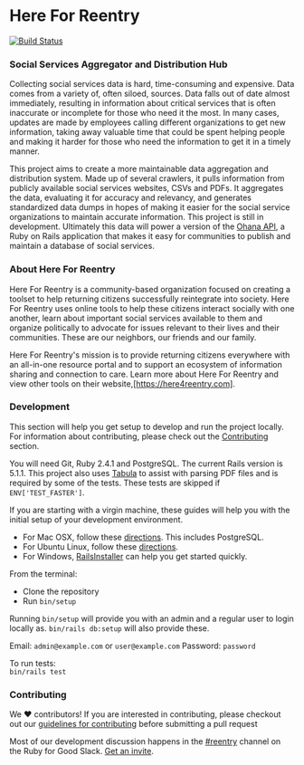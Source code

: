# Here For Reentry

[![Build Status](https://travis-ci.org/rubyforgood/reentry.svg?branch=master)](https://travis-ci.org/rubyforgood/reentry)

### Social Services Aggregator and Distribution Hub

Collecting social services data is hard, time-consuming and expensive. Data comes from a variety of, often siloed, sources. Data falls out of date almost immediately, resulting in information about critical services that is often inaccurate or incomplete for those who need it the most. In many cases, updates are made by employees calling different organizations to get new information, taking away valuable time that could be spent helping people and making it harder for those who need the information to get it in a timely manner.

This project aims to create a more maintainable data aggregation and distribution system. Made up of several crawlers, it pulls information from publicly available social services websites, CSVs and PDFs. It aggregates the data, evaluating it for accuracy and relevancy, and generates standardized data dumps in hopes of making it easier for the social service organizations to maintain accurate information. This project is still in development. Ultimately this data will power a version of the [Ohana API](https://github.com/codeforamerica/ohana-api), a Ruby on Rails application that makes it easy for communities to publish and maintain a database of social services.

### About Here For Reentry
Here For Reentry is a community-based organization focused on creating a toolset to help returning citizens successfully reintegrate into society. Here For Reentry uses online tools to help these citizens interact socially with one another, learn about important social services available to them and organize politically to advocate for issues relevant to their lives and their communities. These are our neighbors, our friends and our family.

Here For Reentry's mission is to provide returning citizens everywhere with an all-in-one resource portal and to support an ecosystem of information sharing and connection to care. Learn more about Here For Reentry and view other tools on their website,[https://here4reentry.com].


### Development

This section will help you get setup to develop and run the project locally.  For information about contributing, please check out the [Contributing](#contributing) section.

You will need Git, Ruby 2.4.1 and PostgreSQL. The current Rails version is 5.1.1. This project also uses [Tabula](https://github.com/tabulapdf/tabula) to assist with parsing PDF files and is required by some of the tests. These tests are skipped if `ENV['TEST_FASTER']`.

If you are starting with a virgin machine, these guides will help you with the initial setup of your development environment.

* For Mac OSX, follow these [directions](https://gorails.com/setup/osx/10.12-sierra). This includes PostgreSQL.
* For Ubuntu Linux, follow these [directions](https://gorails.com/setup/ubuntu/17.04).
* For Windows, [RailsInstaller](http://railsinstaller.org/en) can help you get started quickly.

From the terminal:  
* Clone the repository  
* Run `bin/setup`

Running `bin/setup` will provide you with an admin and a regular user to login locally as. `bin/rails db:setup` will also provide these.

Email: `admin@example.com` or `user@example.com`
Password: `password`

To run tests:  
`bin/rails test`

### Contributing

We ♥ contributors! If you are interested in contributing, please checkout out our [guidelines for contributing](CONTRIBUTING.md) before submitting a pull request

Most of our development discussion happens in the [#reentry](https://rubyforgood.slack.com/messages/habitat_humanity) channel on the Ruby for Good Slack. [Get an invite](https://rubyforgood.herokuapp.com/).
